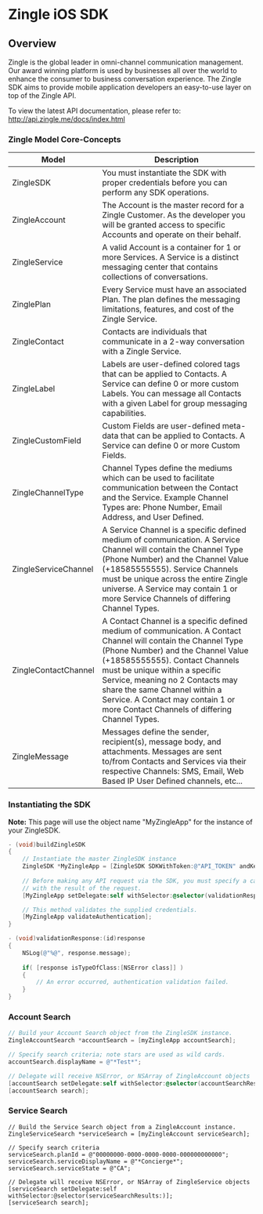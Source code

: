 # Zingle iOS SDK

## Overview

Zingle is the global leader in omni-channel communication management.  Our award winning platform is used by businesses all over the world to enhance the consumer to business conversation experience. The Zingle SDK aims to provide mobile application developers an easy-to-use layer on top of the Zingle API.

To view the latest API documentation, please refer to: http://api.zingle.me/docs/index.html

### Zingle Model Core-Concepts

Model | Description
--- | ---
ZingleSDK | You must instantiate the SDK with proper credentials before you can perform any SDK operations.
ZingleAccount | The Account is the master record for a Zingle Customer.  As the developer you will be granted access to specific Accounts and operate on their behalf.
ZingleService | A valid Account is a container for 1 or more Services.  A Service is a distinct messaging center that contains collections of conversations.
ZinglePlan | Every Service must have an associated Plan.  The plan defines the messaging limitations, features, and cost of the Zingle Service.
ZingleContact | Contacts are individuals that communicate in a 2-way conversation with a Zingle Service.
ZingleLabel | Labels are user-defined colored tags that can be applied to Contacts.  A Service can define 0 or more custom Labels.  You can message all Contacts with a given Label for group messaging capabilities.
ZingleCustomField | Custom Fields are user-defined meta-data that can be applied to Contacts. A Service can define 0 or more Custom Fields.
ZingleChannelType | Channel Types define the mediums which can be used to facilitate communication between the Contact and the Service.  Example Channel Types are: Phone Number, Email Address, and User Defined.
ZingleServiceChannel | A Service Channel is a specific defined medium of communication.  A Service Channel will contain the Channel Type (Phone Number) and the Channel Value (+18585555555).  Service Channels must be unique across the entire Zingle universe.  A Service may contain 1 or more Service Channels of differing Channel Types.
ZingleContactChannel | A Contact Channel is a specific defined medium of communication.  A Contact Channel will contain the Channel Type (Phone Number) and the Channel Value (+18585555555).  Contact Channels must be unique within a specific Service, meaning no 2 Contacts may share the same Channel within a Service.  A Contact may contain 1 or more Contact Channels of differing Channel Types.
ZingleMessage | Messages define the sender, recipient(s), message body, and attachments.  Messages are sent to/from Contacts and Services via their respective Channels: SMS, Email, Web Based IP User Defined channels, etc...

### Instantiating the SDK

**Note:** This page will use the object name "MyZingleApp" for the instance of your ZingleSDK.

```Objective-C
- (void)buildZingleSDK
{
    // Instantiate the master ZingleSDK instance
    ZingleSDK *MyZingleApp = [ZingleSDK SDKWithToken:@"API_TOKEN" andKey:@"API_KEY"];
    
    // Before making any API request via the SDK, you must specify a callback selector to get called 
    // with the result of the request.
    [MyZingleApp setDelegate:self withSelector:@selector(validationResponse:)];

    // This method validates the supplied credentials.
    [MyZingleApp validateAuthentication];
}

- (void)validationResponse:(id)response
{
    NSLog(@"%@", response.message);
    
    if( [response isTypeOfClass:[NSError class]] )
    {
        // An error occurred, authentication validation failed.
    }
}
```

### Account Search

```Objective-C
// Build your Account Search object from the ZingleSDK instance.
ZingleAccountSearch *accountSearch = [myZingleApp accountSearch];

// Specify search criteria; note stars are used as wild cards.
accountSearch.displayName = @"*Test*";

// Delegate will receive NSError, or NSArray of ZingleAccount objects
[accountSearch setDelegate:self withSelector:@selector(accountSearchResults:)];
[accountSearch search];
```

### Service Search

```
// Build the Service Search object from a ZingleAccount instance.
ZingleServiceSearch *serviceSearch = [myZingleAccount serviceSearch];

// Specify search criteria
serviceSearch.planId = @"00000000-0000-0000-0000-000000000000";
serviceSearch.serviceDisplayName = @"*Concierge*";
serviceSearch.serviceState = @"CA";

// Delegate will receive NSError, or NSArray of ZingleService objects
[serviceSearch setDelegate:self withSelector:@selector(serviceSearchResults:)];
[serviceSearch search];
```
